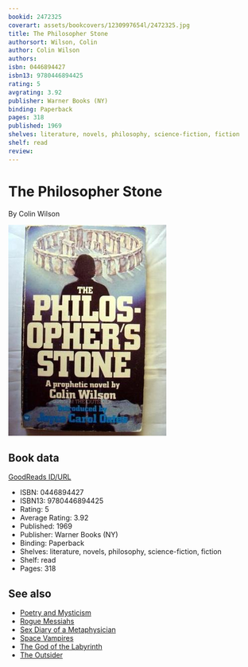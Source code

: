 ```yaml
---
bookid: 2472325
coverart: assets/bookcovers/1230997654l/2472325.jpg
title: The Philosopher Stone
authorsort: Wilson, Colin
author: Colin Wilson
authors: 
isbn: 0446894427
isbn13: 9780446894425
rating: 5
avgrating: 3.92
publisher: Warner Books (NY)
binding: Paperback
pages: 318
published: 1969
shelves: literature, novels, philosophy, science-fiction, fiction
shelf: read
review: 
---
```


# The Philosopher Stone

By Colin Wilson

![](../../assets/bookcovers/1230997654l/2472325.jpg)

## Book data

[GoodReads ID/URL](https://www.goodreads.com/book/show/2472325)

- ISBN: 0446894427
- ISBN13: 9780446894425
- Rating: 5
- Average Rating: 3.92
- Published: 1969
- Publisher: Warner Books (NY)
- Binding: Paperback
- Shelves: literature, novels, philosophy, science-fiction, fiction
- Shelf: read
- Pages: 318


## See also

- [Poetry and Mysticism](Poetry_and_Mysticism.md)
- [Rogue Messiahs](Rogue_Messiahs-_Tales_of_Self-Proclaimed_Saviors.md)
- [Sex Diary of a Metaphysician](Sex_Diary_of_a_Metaphysician.md)
- [Space Vampires](Space_Vampires.md)
- [The God of the Labyrinth](The_God_of_the_Labyrinth.md)
- [The Outsider](The_Outsider.md)
